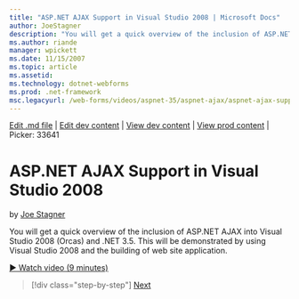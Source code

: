 ```yaml
---
title: "ASP.NET AJAX Support in Visual Studio 2008 | Microsoft Docs"
author: JoeStagner
description: "You will get a quick overview of the inclusion of ASP.NET AJAX into Visual Studio 2008 (Orcas) and .NET 3.5. This will be demonstrated by using Visual Studio..."
ms.author: riande
manager: wpickett
ms.date: 11/15/2007
ms.topic: article
ms.assetid: 
ms.technology: dotnet-webforms
ms.prod: .net-framework
msc.legacyurl: /web-forms/videos/aspnet-35/aspnet-ajax/aspnet-ajax-support-in-visual-studio-2008
---
```

[Edit .md file](C:\Projects\msc\dev\Msc.Www\Web.ASP\App_Data\github\web-forms\videos\aspnet-35\aspnet-ajax\aspnet-ajax-support-in-visual-studio-2008.md) | [Edit dev content](http://www.aspdev.net/umbraco#/content/content/edit/26618) | [View dev content](http://docs.aspdev.net/tutorials/web-forms/videos/aspnet-35/aspnet-ajax/aspnet-ajax-support-in-visual-studio-2008.html) | [View prod content](http://www.asp.net/web-forms/videos/aspnet-35/aspnet-ajax/aspnet-ajax-support-in-visual-studio-2008) | Picker: 33641

ASP.NET AJAX Support in Visual Studio 2008
====================
by [Joe Stagner](https://github.com/JoeStagner)

You will get a quick overview of the inclusion of ASP.NET AJAX into Visual Studio 2008 (Orcas) and .NET 3.5. This will be demonstrated by using Visual Studio 2008 and the building of web site application.

[&#9654; Watch video (9 minutes)](https://channel9.msdn.com/Blogs/ASP-NET-Site-Videos/aspnet-ajax-support-in-visual-studio-2008)

>[!div class="step-by-step"] [Next](adding-ajax-functionality-to-an-existing-aspnet-page.md)